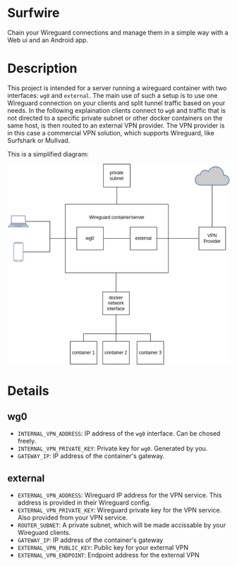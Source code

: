 # Surfwire

Chain your Wireguard connections and manage them in a simple way with a Web ui and an Android app.

# Description

This project is intended for a server running a wireguard container with two interfaces: `wg0` and `external`.
The main use of such a setup is to use one Wireguard connection on your clients and split tunnel traffic based on your needs.
In the following explaination clients connect to `wg0` and traffic that is not directed to a specific private subnet or other
docker containers on the same host, is then routed to an external VPN provider. The VPN provider is in this case a commercial
VPN solution, which supports Wireguard, like Surfshark or Mullvad.

This is a simplified diagram:

![network diagram](diagram.png)

# Details

## wg0

- `INTERNAL_VPN_ADDRESS`: IP address of the `wg0` interface. Can be chosed freely.
- `INTERNAL_VPN_PRIVATE_KEY`: Private key for `wg0`. Generated by you.
- `GATEWAY_IP`: IP address of the container's gateway.

## external

- `EXTERNAL_VPN_ADDRESS`: Wireguard IP address for the VPN service. This address is provided in their Wireguard config.
- `EXTERNAL_VPN_PRIVATE_KEY`: Wireguard private key for the VPN service. Also provided from your VPN service.
- `ROUTER_SUBNET`: A private subnet, which will be made accissable by your Wireguard clients.
- `GATEWAY_IP`: IP address of the container's gateway
- `EXTERNAL_VPN_PUBLIC_KEY`: Public key for your external VPN
- `EXTERNAL_VPN_ENDPOINT`: Endpoint address for the external VPN
